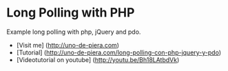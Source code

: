 Long Polling with PHP
==================

Example long polling with php, jQuery and pdo.

* [Visit me] (http://uno-de-piera.com)
* [Tutorial] (http://uno-de-piera.com/long-polling-con-php-jquery-y-pdo)
* [Videotutorial on youtube] (http://youtu.be/Bh18LAtbdVk)
